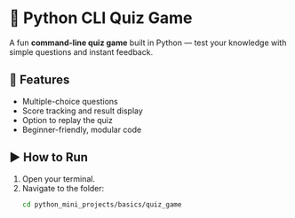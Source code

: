 # 🧠 Python CLI Quiz Game

A fun **command-line quiz game** built in Python — test your knowledge with simple questions and instant feedback.

## 🚀 Features
- Multiple-choice questions
- Score tracking and result display
- Option to replay the quiz
- Beginner-friendly, modular code

## ▶️ How to Run
1. Open your terminal.
2. Navigate to the folder:
   ```bash
   cd python_mini_projects/basics/quiz_game

